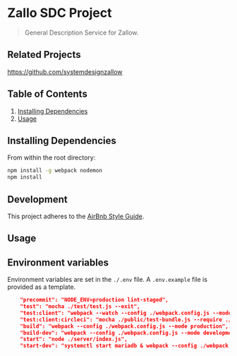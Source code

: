 # Zallo SDC Project

> General Description Service for Zallow.

## Related Projects

<https://github.com/systemdesignzallow>

## Table of Contents

1. [Installing Dependencies](#InstallingDependencies)
1. [Usage](#Usage)

## Installing Dependencies

From within the root directory:

```sh
npm install -g webpack nodemon
npm install
```

## Development

This project adheres to the [AirBnb Style Guide](https://github.com/airbnb/javascript).

## Usage

## Environment variables

Environment variables are set in the `./.env` file. A `.env.example` file is provided as a template.

```JSON
    "precommit": "NODE_ENV=production lint-staged",
    "test": "mocha ./test/test.js --exit",
    "test:client": "webpack --watch --config ./webpack.config.js --mode development & nodemon ./server/test.js",
    "test:client:circleci": "mocha ./public/test-bundle.js --require ./test/setup.js",
    "build": "webpack --config ./webpack.config.js --mode production",
    "build-dev": "webpack --config ./webpack.config.js --mode development",
    "start": "node ./server/index.js",
    "start-dev": "systemctl start mariadb & webpack --config ./webpack.config.js --watch  --mode development & nodemon ./server/index.js"
```
